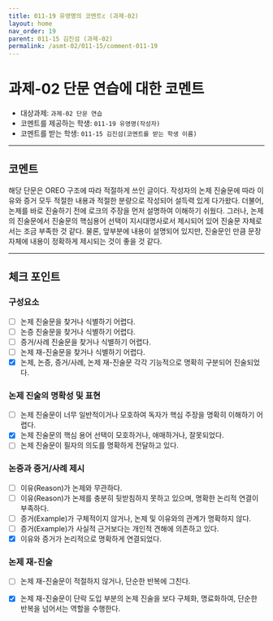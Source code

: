 ```yaml
---
title: 011-19 유영명의 코멘트c (과제-02) 
layout: home
nav_order: 19
parent: 011-15 김진섬 (과제-02)
permalink: /asmt-02/011-15/comment-011-19
---
```


# 과제-02 단문 연습에 대한 코멘트

- 대상과제: `과제-02 단문 연습`
- 코멘트를 제공하는 학생: `011-19 유영명(작성자)` 
- 코멘트를 받는 학생: `011-15 김진섬(코멘트를 받는 학생 이름)` 

---

## 코멘트

해당 단문은 OREO 구조에 따라 적절하게 쓰인 글이다. 작성자의 논제 진술문에 따라 이유와 증거 모두 적절한 내용과 적절한 분량으로 작성되어 설득력 있게 다가왔다. 더불어, 논제를 바로 진술하기 전에 로크의 주장을 먼저 설명하여 이해하기 쉬웠다. 그러나, 논제의 진술문에서 진술문의 핵심용어 선택이 지시대명사로서 제시되어 있어 진술문 자체로서는 조금 부족한 것 같다. 물론, 앞부분에 내용이 설명되어 있지만, 진술문인 만큼 문장 자체에 내용이 정확하게 제시되는 것이 좋을 것 같다.

---

## 체크 포인트

### **구성요소**
- [ ] 논제 진술문을 찾거나 식별하기 어렵다.
- [ ] 논증 진술문을 찾거나 식별하기 어렵다.
- [ ] 증거/사례 진술문을 찾거나 식별하기 어렵다.
- [ ] 논제 재-진술문을 찾거나 식별하기 어렵다.
- [x] 논제, 논증, 증거/사례, 논제 재-진술문 각각 기능적으로 명확히 구분되어 진술되었다.

### **논제 진술의 명확성 및 표현**  
- [ ] 논제 진술문이 너무 일반적이거나 모호하여 독자가 핵심 주장을 명확히 이해하기 어렵다.  
- [x] 논제 진술문의 핵심 용어 선택이 모호하거나, 애매하거나, 잘못되었다.  
- [ ] 논제 진술문이 필자의 의도를 명확하게 전달하고 있다.  

### **논증과 증거/사례 제시**  
- [ ] 이유(Reason)가 논제와 무관하다.
- [ ] 이유(Reason)가 논제를 충분히 뒷받침하지 못하고 있으며, 명확한 논리적 연결이 부족하다.  
- [ ] 증거(Example)가 구체적이지 않거나, 논제 및 이유와의 관계가 명확하지 않다. 
- [ ] 증거(Example)가 사실적 근거보다는 개인적 견해에 의존하고 있다.  
- [x] 이유와 증거가 논리적으로 명확하게 연결되었다.  

### **논제 재-진술**  
- [ ] 논제 재-진술문이 적절하지 않거나, 단순한 반복에 그친다.   
- [x] 논제 재-진술문이 단락 도입 부분의 논제 진술을 보다 구체화, 명료화하여, 단순한 반복을 넘어서는 역할을 수행한다.  

